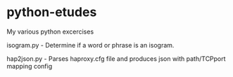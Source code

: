 # python-etudes
My various python excercises

isogram.py - Determine if a word or phrase is an isogram.

hap2json.py - Parses haproxy.cfg file and produces json with path/TCPport mapping config

